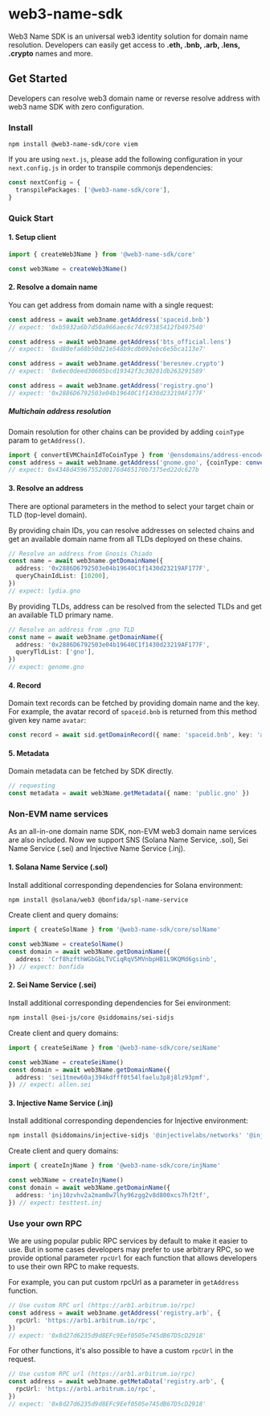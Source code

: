 # web3-name-sdk

Web3 Name SDK is an universal web3 identity solution for domain name resolution. Developers can easily get access to **.eth, .bnb, .arb, .lens, .crypto** names and more.

## Get Started

Developers can resolve web3 domain name or reverse resolve address with web3 name SDK with zero configuration.

### Install

`npm install @web3-name-sdk/core viem`

If you are using `next.js`, please add the following configuration in your `next.config.js` in order to transpile commonjs dependencies:

``` typescript
const nextConfig = {
  transpilePackages: ['@web3-name-sdk/core'],
}
```

### Quick Start

#### 1. Setup client

``` typescript
import { createWeb3Name } from '@web3-name-sdk/core'

const web3Name = createWeb3Name()
```

#### 2. Resolve a domain name

You can get address from domain name with a single request:

``` typescript
const address = await web3name.getAddress('spaceid.bnb')
// expect: '0xb5932a6b7d50a966aec6c74c97385412fb497540'

const address = await web3name.getAddress('bts_official.lens')
// expect: '0xd80efa68b50d21e548b9cdb092ebc6e5bca113e7'

const address = await web3name.getAddress('beresnev.crypto')
// expect: '0x6ec0deed30605bcd19342f3c30201db263291589'

const address = await web3name.getAddress('registry.gno')
// expect: '0x2886D6792503e04b19640C1f1430d23219AF177F'
```

##### Multichain address resolution

Domain resolution for other chains can be provided by adding `coinType` param to `getAddress()`.

``` typescript
import { convertEVMChainIdToCoinType } from '@ensdomains/address-encoder'
const address = await web3name.getAddress('gnome.gno', {coinType: convertEVMChainIdToCoinType(1)})
// expect: 0x4348d45967552d0176d465170b7375ed22dc627b
```

#### 3. Resolve an address

There are optional parameters in the method to select your target chain or TLD (top-level domain).

By providing chain IDs, you can resolve addresses on selected chains and get an available domain name from all TLDs deployed on these chains.

``` typescript
// Resolve an address from Gnosis Chiado
const name = await web3name.getDomainName({
  address: '0x2886D6792503e04b19640C1f1430d23219AF177F',
  queryChainIdList: [10200],
})
// expect: lydia.gno
```

By providing TLDs, address can be resolved from the selected TLDs and get an available TLD primary name.

``` typescript
// Resolve an address from .gno TLD
const name = await web3name.getDomainName({
  address: '0x2886D6792503e04b19640C1f1430d23219AF177F',
  queryTldList: ['gno'],
})
// expect: genome.gno
```

#### 4. Record

Domain text records can be fetched by providing domain name and the key. For example, the avatar record of `spaceid.bnb` is returned from this method given key name `avatar`:

``` typescript
const record = await sid.getDomainRecord({ name: 'spaceid.bnb', key: 'avatar' })
```

#### 5. Metadata

Domain metadata can be fetched by SDK directly.

``` typescript
// requesting
const metadata = await web3Name.getMetadata({ name: 'public.gno' })
```

### Non-EVM name services

As an all-in-one domain name SDK, non-EVM web3 domain name services are also included. Now we support SNS (Solana Name Service, .sol), Sei Name Service (.sei) and Injective Name Service (.inj).

#### 1. Solana Name Service (.sol)

Install additional corresponding dependencies for Solana environment:

``` bash
npm install @solana/web3 @bonfida/spl-name-service
```

Create client and query domains:

```typescript
import { createSolName } from '@web3-name-sdk/core/solName'

const web3Name = createSolName()
const domain = await web3Name.getDomainName({
  address: 'Crf8hzfthWGbGbLTVCiqRqV5MVnbpHB1L9KQMd6gsinb',
}) // expect: bonfida
```

#### 2. Sei Name Service (.sei)

Install additional corresponding dependencies for Sei environment:

``` bash
npm install @sei-js/core @siddomains/sei-sidjs
```

Create client and query domains:

``` typescript
import { createSeiName } from '@web3-name-sdk/core/seiName'

const web3Name = createSeiName()
const domain = await web3Name.getDomainName({
  address: 'sei1tmew60aj394kdfff0t54lfaelu3p8j8lz93pmf',
}) // expect: allen.sei
```

#### 3. Injective Name Service (.inj)

Install additional corresponding dependencies for Injective environment:

``` bash
npm install @siddomains/injective-sidjs '@injectivelabs/networks' '@injectivelabs/ts-types'
```

Create client and query domains:

``` typescript
import { createInjName } from '@web3-name-sdk/core/injName'

const web3Name = createInjName()
const domain = await web3Name.getDomainName({
  address: 'inj10zvhv2a2mam8w7lhy96zgg2v8d800xcs7hf2tf',
}) // expect: testtest.inj
```

### Use your own RPC

We are using popular public RPC services by default to make it easier to use. But in some cases developers may prefer to use arbitrary RPC, so we provide optional parameter `rpcUrl` for each function that allows developers to use their own RPC to make requests.

For example, you can put custom rpcUrl as a parameter in `getAddress` function.

```typescript
// Use custom RPC url (https://arb1.arbitrum.io/rpc)
const address = await web3name.getAddress('registry.arb', {
  rpcUrl: 'https://arb1.arbitrum.io/rpc',
})
// expect: '0x8d27d6235d9d8EFc9Eef0505e745dB67D5cD2918'
```

For other functions, it's also possible to have a custom `rpcUrl` in the request.

```typescript
// Use custom RPC url (https://arb1.arbitrum.io/rpc)
const address = await web3name.getMetaData('registry.arb', {
  rpcUrl: 'https://arb1.arbitrum.io/rpc',
})
// expect: '0x8d27d6235d9d8EFc9Eef0505e745dB67D5cD2918'
```
